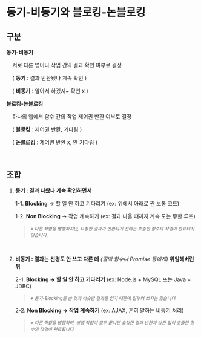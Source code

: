 # 동기-비동기와 블로킹-논블로킹



## 구분

**동기-비동기**

    서로 다른 앱이나 작업 간의 결과 확인 여부로 결정

    ( **동기** : 결과 반환됐나 계속 확인 )

    ( **비동기** : 알아서 하겠지~ 확인 x )



**블로킹-논블로킹**   

    하나의 앱에서 함수 간의 작업 제어권 반환 여부로 결정

    ( **블로킹** : 제어권 반환, 기다림 )

    ( **논블로킹** : 제어권 반환 x, 안 기다림 )



<br>



## 조합

1. **동기 : 결과 나왔나 계속 확인하면서**
   
   1-1. **Blocking** → 할 일 안 하고 기다리기 (ex: 위에서 아래로 짠 보통 코드)
   
   1-2. **Non Blocking** → 작업 계속하기 (ex: 결과 나올 떄까지 계속 도는 무한 루프)
   
   >  <small>*※ 다른 작업을 병행하지만, 요청한 결과가 반환되기 전에는 호출한 함수의 작업이 완료되지 않습니다.*</small>
   
   <br>

2. **비동기 : 결과는 신경도 안 쓰고 다른 데** *(콜백 함수나 Promise 등에게)* **위임해버린 뒤**
   
   2-1. **Blocking → 할 일 안 하고 기다리기** (ex: Node.js + MySQL 또는 Java + JDBC)
   
   >  <small>*※ 동기-Blocking을 쓴 것과 비슷한 결과를 얻기 때문에 일부러 쓰지는 않습니다.*</small>
   
   2-2. **Non Blocking → 작업 계속하기**  (ex: AJAX, 흔히 말하는 비동기 처리)
   
   > <small>*※ 다른 작업을 병행하며, 병행 작업이 모두 끝나면 요청한 결과 반환과 상관 없이 호출한 함수의 작업이 완료됩니다.*</small>


